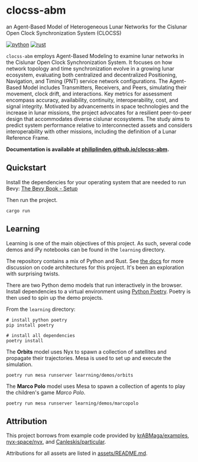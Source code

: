 # clocss-abm
an Agent-Based Model of Heterogeneous Lunar Networks for the Cislunar Open Clock
Synchronization System (CLOCSS)

[![python](https://github.com/philiplinden/clocss-abm/actions/workflows/python.yaml/badge.svg?branch=main)](https://github.com/philiplinden/clocss-abm/actions/workflows/python.yaml)
[![rust](https://github.com/philiplinden/clocss-abm/actions/workflows/rust.yaml/badge.svg?branch=main)](https://github.com/philiplinden/clocss-abm/actions/workflows/rust.yaml)

`clocss-abm` employs Agent-Based Modeling to examine lunar networks in the
Cislunar Open Clock Synchronization System. It focuses on how network topology
and time synchronization evolve in a growing lunar ecosystem, evaluating both
centralized and decentralized Positioning, Navigation, and Timing (PNT) service
network configurations. The Agent-Based Model includes Transmitters, Receivers,
and Peers, simulating their movement, clock drift, and interactions. Key metrics
for assessment encompass accuracy, availability, continuity, interoperability,
cost, and signal integrity. Motivated by advancements in space technologies and
the increase in lunar missions, the project advocates for a resilient
peer-to-peer design that accommodates diverse cislunar ecosystems. The study
aims to predict system performance relative to interconnected assets and
considers interoperability with other missions, including the definition of a
Lunar Reference Frame.

**Documentation is available at [philiplinden.github.io/clocss-abm](https://philiplinden.github.io/clocss-abm/).**

## Quickstart

Install the dependencies for your operating system that are needed to run Bevy: [The Bevy Book - Setup](https://bevyengine.org/learn/book/getting-started/setup/)

Then run the project.
```shell
cargo run
```

## Learning
Learning is one of the main objectives of this project. As such, several code demos and iPy notebooks can be found in
the `learning` directory.

The repository contains a mix of Python and Rust. See [the docs](https://philiplinden.github.io/clocss-abm) for more
discussion on code architectures for this project. It's been an exploration with surprising twists.

There are two Python demo models that run interactively in the browser. Install dependencies to a virtual environment
using [Python Poetry](https://python-poetry.org/). Poetry is then used to spin up the demo projects.

From the `learning` directory:
```shell
# install python poetry
pip install poetry

# install all dependencies
poetry install
```
The **Orbits** model uses Nyx to spawn a collection of satellites and propagate their
trajectories. Mesa is used to set up and execute the simulation.

```shell
poetry run mesa runserver learrning/demos/orbits
```

The **Marco Polo** model uses Mesa to spawn a collection of agents to play the
children's game _Marco Polo_.

```shell
poetry run mesa runserver learning/demos/marcopolo
```

## Attribution

This project borrows from example code provided by
[krABMaga/examples](https://github.com/krABMaga/examples),
[nyx-space/nyx](https://github.com/nyx-space/nyx), and
[Canleskis/particular](https://github.com/Canleskis/particular).

Attributions for all assets are listed in [assets/README.md](assets/README.md).

